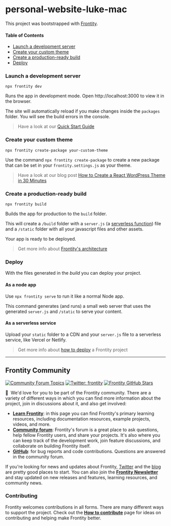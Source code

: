 # personal-website-luke-mac

This project was bootstrapped with [Frontity](https://frontity.org/).

#### Table of Contents

- [Launch a development server](#launch-a-development-server)
- [Create your custom theme](#create-your-custom-theme)
- [Create a production-ready build](#create-a-production-ready-build)
- [Deploy](#deploy)

### Launch a development server

```
npx frontity dev
```

Runs the app in development mode. Open http://localhost:3000 to view it in the browser.

The site will automatically reload if you make changes inside the `packages` folder. You will see the build errors in the console.

> Have a look at our [Quick Start Guide](https://docs.frontity.org/getting-started/quick-start-guide)

### Create your custom theme

```
npx frontity create-package your-custom-theme
```

Use the command `npx frontity create-package` to create a new package that can be set in your `frontity.settings.js` as your theme.

> Have a look at our blog post [How to Create a React WordPress Theme in 30 Minutes](https://frontity.org/blog/how-to-create-a-react-theme-in-30-minutes/)

### Create a production-ready build

```
npx frontity build
```

Builds the app for production to the `build` folder.

This will create a `/build` folder with a `server.js` (a [serverless function](https://vercel.com/docs/v2/serverless-functions/introduction)) file and a `/static` folder with all your javascript files and other assets.

Your app is ready to be deployed.

> Get more info about [Frontity's architecture](https://docs.frontity.org/architecture)

### Deploy

With the files generated in the _build_ you can deploy your project.

#### As a node app

Use `npx frontity serve` to run it like a normal Node app.

This command generates (and runs) a small web server that uses the generated `server.js` and `/static` to serve your content.

#### As a serverless service

Upload your `static` folder to a CDN and your `server.js` file to a serverless service, like Vercel or Netlify.

> Get more info about [how to deploy](https://docs.frontity.org/deployment) a Frontity project

---

## Frontity Community

[![Community Forum Topics](https://img.shields.io/discourse/topics?color=blue&label=community%20forum&server=https%3A%2F%2Fcommunity.frontity.org%2F)](https://community.frontity.org/) [![Twitter: frontity](https://img.shields.io/twitter/follow/frontity?style=social)](https://twitter.com/frontity) [![Frontity GitHub Stars](https://img.shields.io/github/stars/frontity/frontity?style=social)](https://github.com/frontity/frontity)

👋 &nbsp;We'd love for you to be part of the Frontity community. There are a variety of different ways in which you can find more information about the project, join in discussions about it, and also get involved:

- **[Learn Frontity](https://frontity.org/learn/)**: in this page you can find Frontity's primary learning resources, including documentation resources, example projects, videos, and more.
- **[Community forum](https://community.frontity.org/)**: Frontity's forum is a great place to ask questions, help fellow Frontity users, and share your projects. It's also where you can keep track of the development work, join feature discussions, and collaborate on building Frontity itself.
- **[GitHub](https://github.com/frontity/frontity)**: for bug reports and code contributions. Questions are answered in the community forum.

If you're looking for news and updates about Frontity, [Twitter](https://twitter.com/frontity) and the [blog](https://frontity.org/blog/) are pretty good places to start. You can also join the **[Frontity Newsletter](https://frontity.org/newsletter/)** and stay updated on new releases and features, learning resources, and community news.

### Contributing

Frontity welcomes contributions in all forms. There are many different ways to support the project. Check out the **[How to contribute](https://docs.frontity.org/contributing/how-to-contribute)** page for ideas on contributing and helping make Frontity better.
